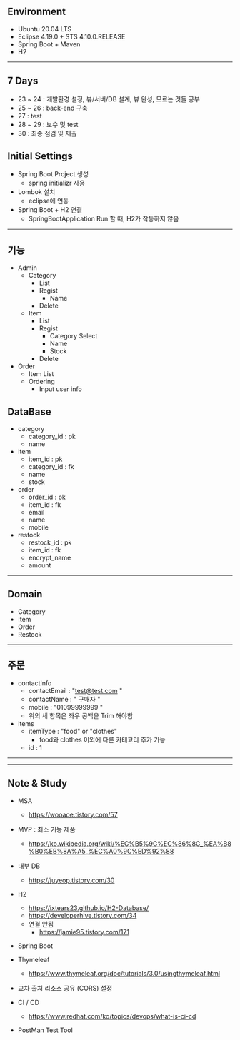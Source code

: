 Environment
---
- Ubuntu 20.04 LTS
- Eclipse 4.19.0 + STS 4.10.0.RELEASE
- Spring Boot + Maven
- H2


---


7 Days
---
- 23 ~ 24 : 개발환경 설정, 뷰/서버/DB 설계, 뷰 완성, 모르는 것들 공부
- 25 ~ 26 : back-end 구축
- 27 : test
- 28 ~ 29 : 보수 및 test
- 30 : 최종 점검 및 제출


Initial Settings
---
- Spring Boot Project 생성
	- spring initializr 사용
- Lombok 설치
	- eclipse에 연동
- Spring Boot + H2 연결
	- SpringBootApplication Run 할 때, H2가 작동하지 않음
	
	
---


기능
---
- Admin
	- Category
		- List
		- Regist
			- Name
		- Delete
	- Item
		- List
		- Regist
			- Category Select
			- Name
			- Stock
		- Delete
- Order
	- Item List
	- Ordering
		- Input user info



DataBase
---
- category
	- category_id : pk
	- name
- item
	- item_id : pk
	- category_id : fk
	- name
	- stock
- order
	- order_id : pk
	- item_id : fk
	- email
	- name
	- mobile
- restock
	- restock_id : pk
	- item_id : fk
	- encrypt_name
	- amount


---


Domain
---
- Category
- Item
- Order
- Restock


---


주문
---
- contactInfo
	- contactEmail : "test@test.com   "
	- contactName : "   구매자   "
	- mobile : "01099999999    "
	- 위의 세 항목은 좌우 공백을 Trim 해야함
- items
	- itemType : "food" or "clothes"
		- food와 clothes 이외에 다른 카테고리 추가 가능
	- id : 1


---

















---


Note & Study
---
- MSA
	- https://wooaoe.tistory.com/57
- MVP : 최소 기능 제품
	- https://ko.wikipedia.org/wiki/%EC%B5%9C%EC%86%8C_%EA%B8%B0%EB%8A%A5_%EC%A0%9C%ED%92%88
- 내부 DB
	- https://juyeop.tistory.com/30
- H2
	- https://ixtears23.github.io/H2-Database/
	- https://developerhive.tistory.com/34
	- 연결 안됨
		- https://jamie95.tistory.com/171
- Spring Boot
- Thymeleaf
	- https://www.thymeleaf.org/doc/tutorials/3.0/usingthymeleaf.html		
		
		
- 교차 출처 리소스 공유 (CORS) 설정
- CI / CD
	- https://www.redhat.com/ko/topics/devops/what-is-ci-cd
- PostMan Test Tool





